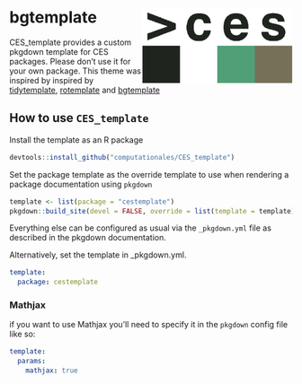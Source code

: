 # bgtemplate <a href=''><img src='https://raw.githubusercontent.com/computationales/CES_template/main/ces_logo.png' align="right" height="134.5" /></a>

CES_template provides a custom pkgdown template for CES
packages. Please don’t use it for your own package. This theme was
inspired by inspired by [tidytemplate](https://github.com/tidyverse/tidytemplate/),
[rotemplate](https://github.com/ropensci-org/rotemplate/) and [bgtemplate](https://github.com/khufkens/bgtemplate)

## How to use `CES_template`

Install the template as an R package
``` r
devtools::install_github("computationales/CES_template")
```

Set the package template as the override template to use when rendering
a package documentation using `pkgdown`

``` r
template <- list(package = "cestemplate")
pkgdown::build_site(devel = FALSE, override = list(template = template))
```

Everything else can be configured as usual via the `_pkgdown.yml` file
as described in the pkgdown documentation.

Alternatively, set the template in \_pkgdown.yml.

``` yaml
template:
  package: cestemplate
```

### Mathjax

if you want to use Mathjax you’ll need to specify it in the `pkgdown`
config file like so:

``` yaml
template:
  params:
    mathjax: true
```
